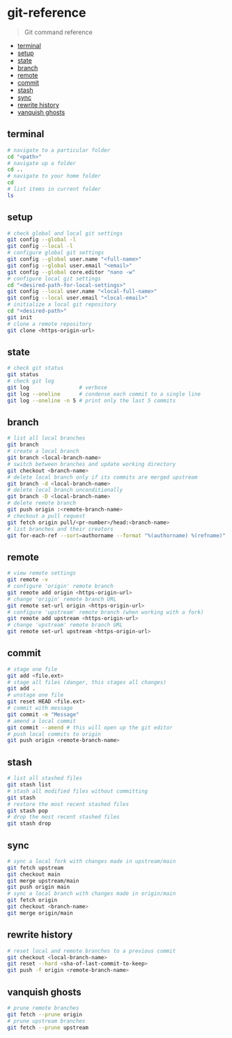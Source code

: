# git-reference

> Git command reference

- [terminal](#terminal)
- [setup](#setup)
- [state](#state)
- [branch](#branch)
- [remote](#remote)
- [commit](#commit)
- [stash](#stash)
- [sync](#sync)
- [rewrite history](#rewrite-history)
- [vanquish ghosts](#vanquish-ghosts)

## terminal
```bash
# navigate to a particular folder
cd "<path>"
# navigate up a folder
cd ..
# navigate to your home folder
cd
# list items in current folder
ls
```

## setup
```bash
# check global and local git settings
git config --global -l
git config --local -l
# configure global git settings
git config --global user.name "<full-name>"
git config --global user.email "<email>"
git config --global core.editor "nano -w"
# configure local git settings
cd "<desired-path-for-local-settings>"
git config --local user.name "<local-full-name>"
git config --local user.email "<local-email>"
# initialize a local git repository
cd "<desired-path>"
git init
# clone a remote repository
git clone <https-origin-url>
```

## state
```bash
# check git status
git status
# check git log
git log                # verbose
git log --oneline      # condense each commit to a single line
git log --oneline -n 5 # print only the last 5 commits
```

## branch
```bash
# list all local branches
git branch
# create a local branch
git branch <local-branch-name>
# switch between branches and update working directory
git checkout <branch-name>
# delete local branch only if its commits are merged upstream
git branch -d <local-branch-name>
# delete local branch unconditionally
git branch -D <local-branch-name>
# delete remote branch
git push origin :<remote-branch-name>
# checkout a pull request
git fetch origin pull/<pr-number>/head:<branch-name>
# list branches and their creators
git for-each-ref --sort=authorname --format "%(authorname) %(refname)"
```

## remote
```bash
# view remote settings
git remote -v
# configure 'origin' remote branch
git remote add origin <https-origin-url>
# change 'origin' remote branch URL
git remote set-url origin <https-origin-url>
# configure 'upstream' remote branch (when working with a fork)
git remote add upstream <https-origin-url>
# change 'upstream' remote branch URL
git remote set-url upstream <https-origin-url>
```

## commit
```bash
# stage one file
git add <file.ext>
# stage all files (danger, this stages all changes)
git add .
# unstage one file
git reset HEAD <file.ext>
# commit with message
git commit -m "Message"
# amend a local commit
git commit --amend # this will open up the git editor
# push local commits to origin
git push origin <remote-branch-name>
```

## stash
```bash
# list all stashed files
git stash list
# stash all modified files without committing
git stash
# restore the most recent stashed files
git stash pop
# drop the most recent stashed files
git stash drop
```

## sync
```bash
# sync a local fork with changes made in upstream/main
git fetch upstream
git checkout main
git merge upstream/main
git push origin main
# sync a local branch with changes made in origin/main
git fetch origin
git checkout <branch-name>
git merge origin/main
```

## rewrite history
```bash
# reset local and remote branches to a previous commit
git checkout <local-branch-name>
git reset --hard <sha-of-last-commit-to-keep>
git push -f origin <remote-branch-name>
```

## vanquish ghosts
```bash
# prune remote branches
git fetch --prune origin
# prune upstream branches
git fetch --prune upstream
```
